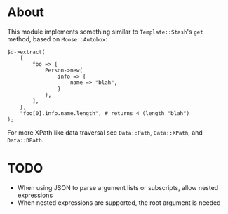 About
=====

This module implements something similar to `Template::Stash`'s `get` method,
based on `Moose::Autobox`:

	$d->extract(
		{
			foo => [
				Person->new(
					info => {
						name => "blah",
					}
				),
			],
		},
		"foo[0].info.name.length", # returns 4 (length "blah")
	);

For more XPath like data traversal see `Data::Path`, `Data::XPath`, and
`Data::DPath`.

TODO
====

* When using JSON to parse argument lists or subscripts, allow nested expressions
* When nested expressions are supported, the root argument is needed
